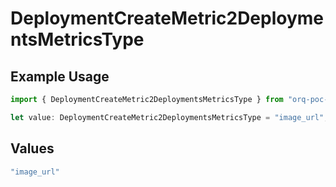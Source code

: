 # DeploymentCreateMetric2DeploymentsMetricsType

## Example Usage

```typescript
import { DeploymentCreateMetric2DeploymentsMetricsType } from "orq-poc-typescript/models/operations";

let value: DeploymentCreateMetric2DeploymentsMetricsType = "image_url";
```

## Values

```typescript
"image_url"
```